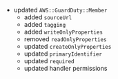 - updated `AWS::GuardDuty::Member`
  - added `sourceUrl`
  - added `tagging`
  - added `writeOnlyProperties`
  - removed `readOnlyProperties`
  - updated `createOnlyProperties`
  - updated `primaryIdentifier`
  - updated `required`
  - updated handler permissions
